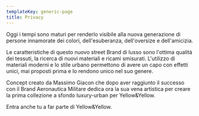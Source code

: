 ```yaml
---
templateKey: generic-page
title: Privacy
---
```


Oggi i tempi sono maturi per renderlo visibile alla nuova generazione di persone innamorate dei colori, dell'esuberanza, dell'oversize e dell'amicizia.

Le caratteristiche di questo nuovo street Brand di lusso sono l'ottima qualità dei tessuti, la ricerca di nuovi materiali e ricami smisurati. L'utilizzo di materiali moderni e lo stile urbano permettono di avere un capo con effetti unici, mai proposti prima e lo rendono unico nel suo genere.

Concept creato da Massimo Giacon che dopo aver raggiunto il successo con il Brand Aeronautica Militare dedica ora la sua vena artistica per creare la prima collezione a sfondo luxury-urban per
Yellow&Yellow.

Entra anche tu a far parte di Yellow&Yellow.
